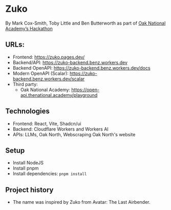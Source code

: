 # Zuko

By Mark Cox-Smith, Toby Little and Ben Butterworth as part of [Oak National Academy’s Hackathon](https://www.thenational.academy/blog/you-re-invited-to-our-hackathon)

## URLs:

- Frontend: https://zuko.pages.dev/
- Backend/API: https://zuko-backend.benz.workers.dev
- Backend OpenAPI: https://zuko-backend.benz.workers.dev/docs
- Modern OpenAPI (Scalar): https://zuko-backend.benz.workers.dev/scalar
- Third party:
  - Oak National Academy: https://open-api.thenational.academy/playground

## Technologies

- Frontend: React, Vite, Shadcn/ui
- Backend: Cloudflare Workers and Workers AI
- APIs: LLMs, Oak North, Webscraping Oak North's website

## Setup

- Install NodeJS
- Install pnpm
- Install dependencies: `pnpm install`

## Project history

- The name was inspired by Zuko from Avatar: The Last Airbender.
